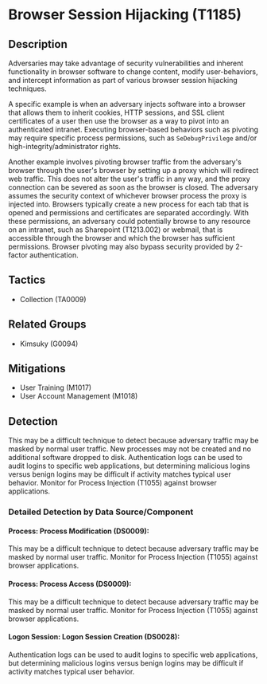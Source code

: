 # Browser Session Hijacking (T1185)

## Description
Adversaries may take advantage of security vulnerabilities and inherent functionality in browser software to change content, modify user-behaviors, and intercept information as part of various browser session hijacking techniques.

A specific example is when an adversary injects software into a browser that allows them to inherit cookies, HTTP sessions, and SSL client certificates of a user then use the browser as a way to pivot into an authenticated intranet. Executing browser-based behaviors such as pivoting may require specific process permissions, such as ```SeDebugPrivilege``` and/or high-integrity/administrator rights.

Another example involves pivoting browser traffic from the adversary's browser through the user's browser by setting up a proxy which will redirect web traffic. This does not alter the user's traffic in any way, and the proxy connection can be severed as soon as the browser is closed. The adversary assumes the security context of whichever browser process the proxy is injected into. Browsers typically create a new process for each tab that is opened and permissions and certificates are separated accordingly. With these permissions, an adversary could potentially browse to any resource on an intranet, such as Sharepoint (T1213.002) or webmail, that is accessible through the browser and which the browser has sufficient permissions. Browser pivoting may also bypass security provided by 2-factor authentication.

## Tactics
- Collection (TA0009)

## Related Groups
- Kimsuky (G0094)

## Mitigations
- User Training (M1017)
- User Account Management (M1018)

## Detection
This may be a difficult technique to detect because adversary traffic may be masked by normal user traffic. New processes may not be created and no additional software dropped to disk. Authentication logs can be used to audit logins to specific web applications, but determining malicious logins versus benign logins may be difficult if activity matches typical user behavior. Monitor for Process Injection (T1055) against browser applications.

### Detailed Detection by Data Source/Component
#### Process: Process Modification (DS0009): 
This may be a difficult technique to detect because adversary traffic may be masked by normal user traffic. Monitor for Process Injection (T1055) against browser applications.

#### Process: Process Access (DS0009): 
This may be a difficult technique to detect because adversary traffic may be masked by normal user traffic. Monitor for Process Injection (T1055) against browser applications.

#### Logon Session: Logon Session Creation (DS0028): 
Authentication logs can be used to audit logins to specific web applications, but determining malicious logins versus benign logins may be difficult if activity matches typical user behavior.

